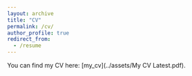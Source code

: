 ```yaml
---
layout: archive
title: "CV"
permalink: /cv/
author_profile: true
redirect_from:
  - /resume
---
```


You can find my CV here: [my_cv](../assets/My CV Latest.pdf).
